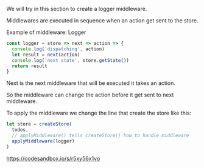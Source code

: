 We will try in this section to create a logger middleware.


Middlewares are executed in sequence when an action get sent to the store.


Example of middleware: Logger

```javascript
const logger = store => next => action => {
  console.log('dispatching', action)
  let result = next(action)
  console.log('next state', store.getState())
  return result
}
```

Next is the next middleware that will be executed it takes an action.


So the middleware can change the action before it get sent to next middleware.

To apply the middleware we change the line that create the store like this:

```javascript
let store = createStore(
  todos,
  // applyMiddleware() tells createStore() how to handle middleware
  applyMiddleware(logger)
)
```


https://codesandbox.io/s/r5xy56x1vo
